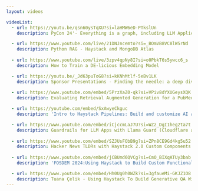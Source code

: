 ```yaml
---
layout: videos

videoList:
  - url: https://youtu.be/qsn60ysTqXU?si=laHMW6eD-PTkslUn
    description: PyCon 24'- Everything is a graph, including LLM Applications (and that’s handy)

  - url: https://www.youtube.com/live/21DNJncemto?si=_BOmVB8VC8lW5rNd
    description: Python RAG - Haystack and MongoDB Atlas
    
  - url: https://www.youtube.com/live/3zpv4qpNy8I?si=o0PbkT6s5ywcc6_s
    description: How to Train a DE-licious Embedding Model

  - url: https://youtu.be/_Jd63puToG8?si=kKNhMtlf-5eBv1LK
    description: Sponsor Presentations - Finding the needle: a deep dive into the rewriting of Haystack
    
  - url: https://www.youtube.com/embed/5PrzXaZ0-qk?si=VPiv8dYXUGeysXQK
    description: Evaluating Retrieval Augmented Generation for a PubMed QA App

  - url: https://youtube.com/embed/SxAwyeCkguc
    description: 'Intro to Haystack Pipelines: Build and customize AI applications'

  - url: https://www.youtube.com/embed/iCjccmLaJ7U?si=WZz_DgI1heg2ta7t
    description: Guardrails for LLM Apps with Llama Guard (Cloudflare and Haystack)
  
  - url: https://www.youtube.com/embed/SZJUsFObB9g?si=ZPn8CE9Gd4kg5u52
    description: Hacker News TLDRs with Haystack 2.0 Custom Components
  
  - url: https://www.youtube.com/embed/jCBUmd6QVCg?si=CmO_BIXqATUy3bab
    description: 'FOSDEM 2024:Using Haystack to Build Custom Functionality for LLM Applications'

  - url: https://www.youtube.com/embed/Hh0Ug0h0WZk?si=3gfaueMi-GKJZ1O8
    description: Tuana Çelik - Using Haystack To Build Generative QA With LLMs | CODING WATERKANT
---
```

